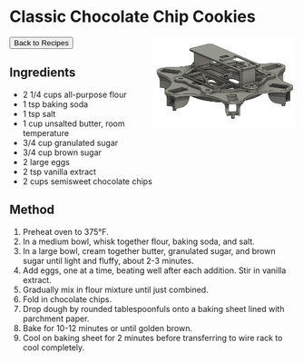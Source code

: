 # Classic Chocolate Chip Cookies
<button onclick="location.href='../recipes.html'">Back to Recipes</button>
<img src="../../articles/mechanicalSpider/images/body.png" alt="Chocolate Chip Cookies" style="float: right; margin-left: 20px; max-width: 50%;" />
## Ingredients
- 2 1/4 cups all-purpose flour
- 1 tsp baking soda
- 1 tsp salt
- 1 cup unsalted butter, room temperature
- 3/4 cup granulated sugar
- 3/4 cup brown sugar
- 2 large eggs
- 2 tsp vanilla extract
- 2 cups semisweet chocolate chips

## Method
1. Preheat oven to 375°F.
2. In a medium bowl, whisk together flour, baking soda, and salt.
3. In a large bowl, cream together butter, granulated sugar, and brown sugar until light and fluffy, about 2-3 minutes.
4. Add eggs, one at a time, beating well after each addition. Stir in vanilla extract.
5. Gradually mix in flour mixture until just combined.
6. Fold in chocolate chips.
7. Drop dough by rounded tablespoonfuls onto a baking sheet lined with parchment paper.
8. Bake for 10-12 minutes or until golden brown. 
9. Cool on baking sheet for 2 minutes before transferring to wire rack to cool completely.
